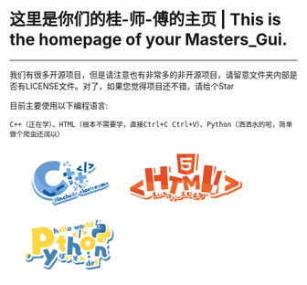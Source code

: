 # 这里是你们的桂-师-傅的主页 | This is the homepage of your Masters_Gui.

---

我们有很多开源项目，但是请注意也有非常多的非开源项目，请留意文件夹内部是否有LICENSE文件。对了，如果您觉得项目还不错，请给个Star

目前主要使用以下编程语言:

```
C++（正在学）、HTML（根本不需要学，直接Ctrl+C Ctrl+V）、Python（洒洒水的啦，简单做个爬虫还阔以）
```

<div>
<img src="/C++.png" alt="C++" style="zoom: 20%;" align="left" />
<img src="/HTML.png" alt="C++" style="zoom: 20%;" align="left" />
<img src="/Python.png" alt="C++" style="zoom: 20%;" align="left" />
</div>


